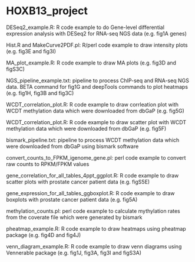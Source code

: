 # HOXB13_project
DESeq2_example.R:  R code example to do Gene-level differential expression analysis with DESeq2 for RNA-seq NGS data (e.g. fig1A genes)

Hist.R and MakeCurve2PDF.pl: R/perl code example to draw intensity plots (e.g. fig3E and fig3I)

MA_plot_example.R: R code example to draw MA plots (e.g. fig3D and figS3C)

NGS_pipeline_example.txt: pipeline to process ChIP-seq and RNA-seq NGS data. BETA command for fig1G and deepTools commands to plot heatmaps (e.g. fig1H, fig3B and fig3C)

WCDT_correlation_plot.R: R code example to draw corrleation plot with WCDT methylation data which were downloaded from dbGaP (e.g. fig5G)

WCDT_correlation_plot.R: R code example to draw scatter plot with WCDT methylation data which were downloaded from dbGaP (e.g. fig5F)

bismark_pipeline.txt: pipeline to process WCDT methylation data which were downloaded from dbGaP using bismark software

convert_counts_to_FPKM_igenome_gene.pl: perl code example to convert raw counts to RPKM/FPKM values

gene_correlation_for_all_tables_4ppt_ggplot.R: R code example to draw scatter plots with prostate cancer patient data (e.g. figS5E)

gene_expression_for_all_tables_ggboxplot.R: R code example to draw boxplots with prostate cancer patient data (e.g. fig5A)

methylation_counts.pl: perl code example to calculate mythylation rates from the coverate file which were generated by bismark

pheatmap_example.R: R code example to draw heatmaps using pheatmap package (e.g. fig4D and fig4J)

venn_diagram_example.R: R code example to draw venn diagrams using Vennerable package (e.g. fig1J, fig3A, fig3I and figS3A)
